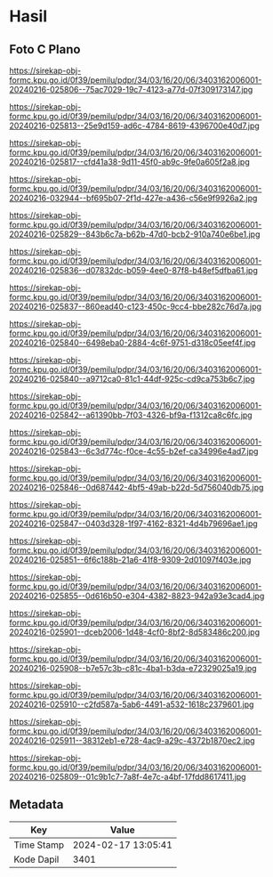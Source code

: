 # Hasil

## Foto C Plano

https://sirekap-obj-formc.kpu.go.id/0f39/pemilu/pdpr/34/03/16/20/06/3403162006001-20240216-025806--75ac7029-19c7-4123-a77d-07f309173147.jpg

https://sirekap-obj-formc.kpu.go.id/0f39/pemilu/pdpr/34/03/16/20/06/3403162006001-20240216-025813--25e9d159-ad6c-4784-8619-4396700e40d7.jpg

https://sirekap-obj-formc.kpu.go.id/0f39/pemilu/pdpr/34/03/16/20/06/3403162006001-20240216-025817--cfd41a38-9d11-45f0-ab9c-9fe0a605f2a8.jpg

https://sirekap-obj-formc.kpu.go.id/0f39/pemilu/pdpr/34/03/16/20/06/3403162006001-20240216-032944--bf695b07-2f1d-427e-a436-c56e9f9926a2.jpg

https://sirekap-obj-formc.kpu.go.id/0f39/pemilu/pdpr/34/03/16/20/06/3403162006001-20240216-025829--843b6c7a-b62b-47d0-bcb2-910a740e6be1.jpg

https://sirekap-obj-formc.kpu.go.id/0f39/pemilu/pdpr/34/03/16/20/06/3403162006001-20240216-025836--d07832dc-b059-4ee0-87f8-b48ef5dfba61.jpg

https://sirekap-obj-formc.kpu.go.id/0f39/pemilu/pdpr/34/03/16/20/06/3403162006001-20240216-025837--860ead40-c123-450c-9cc4-bbe282c76d7a.jpg

https://sirekap-obj-formc.kpu.go.id/0f39/pemilu/pdpr/34/03/16/20/06/3403162006001-20240216-025840--6498eba0-2884-4c6f-9751-d318c05eef4f.jpg

https://sirekap-obj-formc.kpu.go.id/0f39/pemilu/pdpr/34/03/16/20/06/3403162006001-20240216-025840--a9712ca0-81c1-44df-925c-cd9ca753b6c7.jpg

https://sirekap-obj-formc.kpu.go.id/0f39/pemilu/pdpr/34/03/16/20/06/3403162006001-20240216-025842--a61390bb-7f03-4326-bf9a-f1312ca8c6fc.jpg

https://sirekap-obj-formc.kpu.go.id/0f39/pemilu/pdpr/34/03/16/20/06/3403162006001-20240216-025843--6c3d774c-f0ce-4c55-b2ef-ca34996e4ad7.jpg

https://sirekap-obj-formc.kpu.go.id/0f39/pemilu/pdpr/34/03/16/20/06/3403162006001-20240216-025846--0d687442-4bf5-49ab-b22d-5d756040db75.jpg

https://sirekap-obj-formc.kpu.go.id/0f39/pemilu/pdpr/34/03/16/20/06/3403162006001-20240216-025847--0403d328-1f97-4162-8321-4d4b79696ae1.jpg

https://sirekap-obj-formc.kpu.go.id/0f39/pemilu/pdpr/34/03/16/20/06/3403162006001-20240216-025851--6f6c188b-21a6-41f8-9309-2d01097f403e.jpg

https://sirekap-obj-formc.kpu.go.id/0f39/pemilu/pdpr/34/03/16/20/06/3403162006001-20240216-025855--0d616b50-e304-4382-8823-942a93e3cad4.jpg

https://sirekap-obj-formc.kpu.go.id/0f39/pemilu/pdpr/34/03/16/20/06/3403162006001-20240216-025901--dceb2006-1d48-4cf0-8bf2-8d583486c200.jpg

https://sirekap-obj-formc.kpu.go.id/0f39/pemilu/pdpr/34/03/16/20/06/3403162006001-20240216-025908--b7e57c3b-c81c-4ba1-b3da-e72329025a19.jpg

https://sirekap-obj-formc.kpu.go.id/0f39/pemilu/pdpr/34/03/16/20/06/3403162006001-20240216-025910--c2fd587a-5ab6-4491-a532-1618c2379601.jpg

https://sirekap-obj-formc.kpu.go.id/0f39/pemilu/pdpr/34/03/16/20/06/3403162006001-20240216-025911--38312eb1-e728-4ac9-a29c-4372b1870ec2.jpg

https://sirekap-obj-formc.kpu.go.id/0f39/pemilu/pdpr/34/03/16/20/06/3403162006001-20240216-025809--01c9b1c7-7a8f-4e7c-a4bf-17fdd8617411.jpg


## Metadata

| Key        | Value               |
| ---------- | ------------------- |
| Time Stamp | 2024-02-17 13:05:41 |
| Kode Dapil | 3401                |



